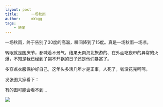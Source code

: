 ```yaml
---
layout: post
title:      一场秋雨
author:     mYogg
tags:
    - 随笔
---
```


一场秋雨，终于告别了30度的高温，瞬间降到了15度。真是一场秋雨一场凉。

转眼就是国庆节，都喊着不景气，结果天南海北旅游的、在外面吃夜市的异常的火爆，不知是我已经到了揭不开锅的日子还是他们暴富了。

多穿点衣服保护好自己，这年头多活几年才是正事，人死了，钱没花完呵呵。

发张图大家看下：

有的图可能会看不到...

![](https://pic.superbed.cc/item/66f96431991d0115dfe2717c.jpg)

